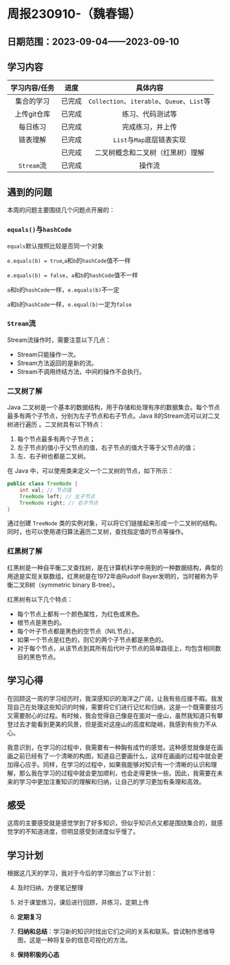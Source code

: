 # 周报230910-（魏春锡）

## 日期范围：2023-09-04——2023-09-10

## 学习内容

| 学习内容/任务 |  进度  |                  具体内容                   |
| :-----------: | :----: | :-----------------------------------------: |
|  集合的学习   | 已完成 | `Collection`、`iterable`、`Queue`、`List`等 |
|  上传git仓库  | 已完成 |              练习、代码测试等               |
|   每日练习    | 已完成 |              完成练习，并上传               |
|   链表理解    | 已完成 |          `List`与`Map`底层链表实现          |
|               | 已完成 |      二叉树概念和二叉树（红黑树）理解       |
|  `Stream`流   | 已完成 |                   操作流                    |

## 遇到的问题

本周的问题主要围绕几个问题点开展的：

### `equals()`与`hashCode`

`equals`默认按照比较是否同一个对象

`e.equals(b) = true`,`a`和`b`的`hashCode`值不一样

`e.equals(b) = false`，`a`和`b`的`hashCode`值不一样

`a`和`b`的`hashCode`一样，`e.equals(b)`不一定

`a`和`b`的`hashCode`一样，`e.equal(b)`一定为`false`

### `Stream`流

Stream流操作时，需要注意以下几点：

- Stream只能操作一次。
- Stream方法返回的是新的流。
- Stream不调用终结方法，中间的操作不会执行。

### 二叉树了解

Java 二叉树是一个基本的数据结构，用于存储和处理有序的数据集合。每个节点最多有两个子节点，分别为左子节点和右子节点。Java 8的Stream流可以对二叉树进行遍历 。二叉树具有以下特点：

1. 每个节点最多有两个子节点；
2. 左子节点的值小于父节点的值，右子节点的值大于等于父节点的值；
3. 左、右子树也都是二叉树。

在 Java 中，可以使用类来定义一个二叉树的节点，如下所示：

```java
public class TreeNode {
    int val; // 节点值
    TreeNode left; // 左子节点
    TreeNode right; // 右子节点
}
```

通过创建 `TreeNode` 类的实例对象，可以将它们链接起来形成一个二叉树的结构。同时，也可以使用递归算法遍历二叉树，查找指定值的节点等操作。

### 红黑树了解

红黑树是一种自平衡二叉查找树，是在计算机科学中用到的一种数据结构，典型的用途是实现关联数组。红黑树是在1972年由Rudolf Bayer发明的，当时被称为平衡二叉B树（symmetric binary B-tree）。

红黑树有以下几个特点：

- 每个节点上都有一个颜色属性，为红色或黑色。
- 根节点是黑色的。
- 每个叶子节点都是黑色的空节点（NIL节点）。
- 如果一个节点是红色的，则它的两个子节点都是黑色的。
- 对于每个节点，从该节点到其所有后代叶子节点的简单路径上，均包含相同数目的黑色节点。

## 学习心得

在回顾这一周的学习经历时，我深感知识的海洋之广阔，让我有些应接不暇。我发现自己在处理这些知识的时候，需要将它们进行记忆和归纳，这是一个既需要技巧又需要耐心的过程。有时候，我会觉得自己像是在面对一座山，虽然我知道只有攀登过去才能看到更美的风景，但是面对这座山的高度和陡峭，我感到有些力不从心。

我意识到，在学习的过程中，我需要有一种胸有成竹的感觉。这种感觉就像是在画画之前已经有了一个清晰的构图，知道自己要画什么，这样在画画的过程中就会更加得心应手。同样，在学习的过程中，如果我能够对知识有一个清晰的认识和理解，那么我在学习的过程中就会更加顺利，也会走得更快一些。因此，我需要在未来的学习中更加注重知识的理解和归纳，让自己的学习更加有条理和高效。

## 感受

这周的主要感受就是感觉学到了好多知识，但似乎知识点又都是围绕集合的，就感觉学的不知道进度，但明显感受到进度似乎慢了。

## 学习计划

根据这几天的学习，我对于今后的学习做出了以下计划：

4. 及时归纳，方便笔记整理

5. 对于课堂练习，课后进行回顾，并练习，定期上传

6. **定期复习**

7. **归纳和总结**：学习新的知识时找出它们之间的关系和联系。尝试制作思维导图，这是一种将复杂的信息可视化的方法。

8. **保持积极的心态**

   